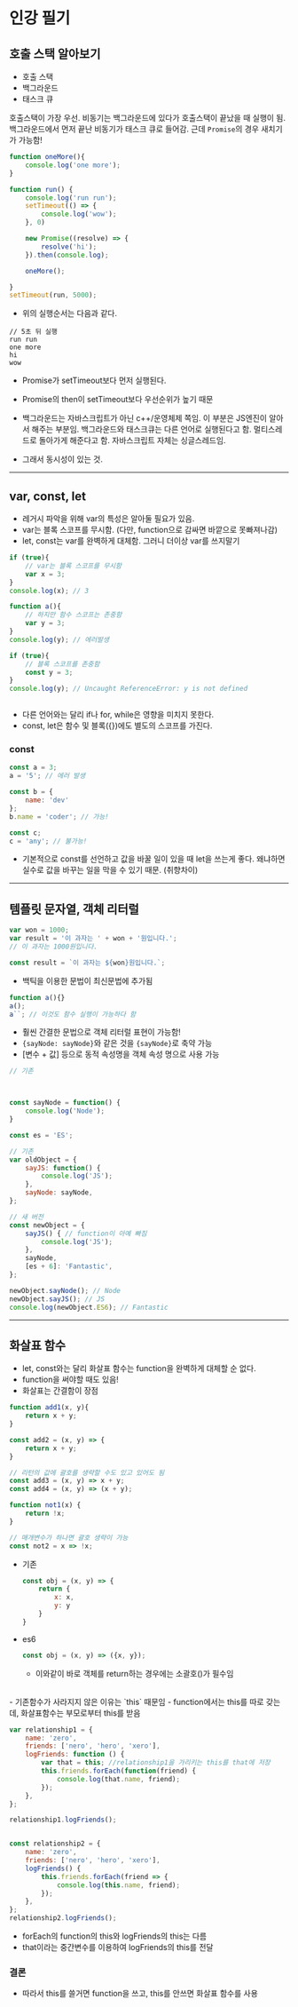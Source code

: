 # 인강 필기

## 호출 스택 알아보기
- 호출 스택
- 백그라운드
- 태스크 큐

호출스택이 가장 우선. 비동기는 백그라운드에 있다가 호출스택이 끝났을 때 실행이 됨.
백그라운드에서 먼저 끝난 비동기가 태스크 큐로 들어감.
근데 `Promise`의 경우 새치기가 가능함!

```javascript
function oneMore(){
    console.log('one more');
}

function run() {
    console.log('run run');
    setTimeout(() => {
        console.log('wow');
    }, 0)

    new Promise((resolve) => {
        resolve('hi');
    }).then(console.log);

    oneMore();

}
setTimeout(run, 5000);

```
- 위의 실행순서는 다음과 같다.
```
// 5초 뒤 실행
run run
one more
hi  
wow 
```

- Promise가 setTimeout보다 먼저 실행된다. 
-  Promise의 then이 setTimeout보다 우선순위가 높기 때문

- 백그라운드는 자바스크립트가 아닌 c++/운영체제 쪽임. 이 부분은 JS엔진이 알아서 해주는 부분임. 백그라운드와 태스크큐는 다른 언어로 실행된다고 함. 멀티스레드로 돌아가게 해준다고 함. 자바스크립트 자체는 싱글스레드임. 
- 그래서 동시성이 있는 것. 
---

## var, const, let
- 레거시 파악을 위해 var의 특성은 알아둘 필요가 있음. 
- var는 블록 스코프를 무시함. (다만, function으로 감싸면 바깥으로 못빠져나감)
- let, const는 var를 완벽하게 대체함. 그러니 더이상 var를 쓰지말기

```javascript
if (true){
    // var는 블록 스코프를 무시함
    var x = 3;
}
console.log(x); // 3

function a(){
    // 하지만 함수 스코프는 존중함
    var y = 3;
}
console.log(y); // 에러발생

if (true){
    // 블록 스코프를 존중함
    const y = 3;
}
console.log(y); // Uncaught ReferenceError: y is not defined



```

- 다른 언어와는 달리 if나 for, while은 영향을 미치지 못한다.
- const, let은 함수 및 블록({})에도 별도의 스코프를 가진다.




### const
```javascript
const a = 3;
a = '5'; // 에러 발생

const b = {
    name: 'dev'
};
b.name = 'coder'; // 가능!

const c;
c = 'any'; // 불가능!
```
- 기본적으로 const를 선언하고 값을 바꿀 일이 있을 때 let을 쓰는게 좋다. 왜냐하면 실수로 값을 바꾸는 일을 막을 수 있기 때문. (취향차이)


---
## 템플릿 문자열, 객체 리터럴

```javascript
var won = 1000;
var result = '이 과자는 ' + won + '원입니다.';
// 이 과자는 1000원입니다.

const result = `이 과자는 ${won}원입니다.`;
```
- 백틱을 이용한 문법이 최신문법에 추가됨
```javascript
function a(){}
a();
a``; // 이것도 함수 실행이 가능하다 함
```

- 훨씬 간결한 문법으로 객체 리터럴 표현이 가능함!
- `{sayNode: sayNode}`와 같은 것을 `{sayNode}`로 축약 가능
- [변수 + 값] 등으로 동적 속성명을 객체 속성 명으로 사용 가능

```javascript
// 기존




```



```javascript
const sayNode = function() {
    console.log('Node');
}

const es = 'ES';

// 기존
var oldObject = {
    sayJS: function() {
        console.log('JS');
    },
    sayNode: sayNode,
};

// 새 버전
const newObject = {
    sayJS() { // function이 아예 빠짐
        console.log('JS');
    },
    sayNode,
    [es + 6]: 'Fantastic',
};

newObject.sayNode(); // Node
newObject.sayJS(); // JS
console.log(newObject.ES6); // Fantastic
```

---

## 화살표 함수
- let, const와는 달리 화살표 함수는 function을 완벽하게 대체할 순 없다.
- function을 써야할 때도 있음!
- 화살표는 간결함이 장점

```javascript
function add1(x, y){
    return x + y;
}

const add2 = (x, y) => {
    return x + y;
}

// 리턴의 값에 괄호를 생략할 수도 있고 있어도 됨
const add3 = (x, y) => x + y;
const add4 = (x, y) => (x + y);

function not1(x) {
    return !x;
}

// 매개변수가 하나면 괄호 생략이 가능
const not2 = x => !x;
```

- 기존
    ```javascript
    const obj = (x, y) => {
        return {
            x: x,
            y: y
        }
    }
    ```
- es6
    ```javascript
    const obj = (x, y) => ({x, y});
    ```
    - 이와같이 바로 객체를 return하는 경우에는 소괄호()가 필수임

</br>
- 기존함수가 사라지지 않은 이유는 `this` 때문임
- function에서는 this를 따로 갖는데, 화살표함수는 부모로부터 this를 받음 


```javascript
var relationship1 = {
    name: 'zero',
    friends: ['nero', 'hero', 'xero'],
    logFriends: function () {
        var that = this; //relationship1을 가리키는 this를 that에 저장
        this.friends.forEach(function(friend) {
            console.log(that.name, friend);
        });
    },
};

relationship1.logFriends();


const relationship2 = {
    name: 'zero',
    friends: ['nero', 'hero', 'xero'],
    logFriends() {
        this.friends.forEach(friend => {
            console.log(this.name, friend);
        });
    },
};
relationship2.logFriends();
```
- forEach의 function의 this와 logFriends의 this는 다름
- that이라는 중간변수를 이용하여 logFriends의 this를 전달

### 결론
- 따라서 this를 쓸거면 function을 쓰고, this를 안쓰면 화살표 함수를 사용

